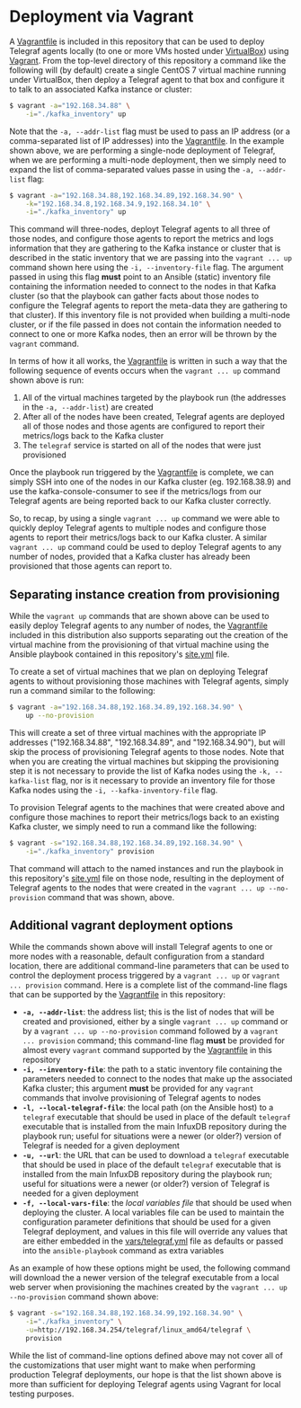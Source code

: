 # Deployment via Vagrant
A [Vagrantfile](../Vagrantfile) is included in this repository that can be used to deploy Telegraf agents locally (to one or more VMs hosted under [VirtualBox](https://www.virtualbox.org/)) using [Vagrant](https://www.vagrantup.com/). From the top-level directory of this repository a command like the following will (by default) create a single CentOS 7 virtual machine running under VirtualBox, then deploy a Telegraf agent to that box and configure it to talk to an associated Kafka instance or cluster:

```bash
$ vagrant -a="192.168.34.88" \
    -i="./kafka_inventory" up
```

Note that the `-a, --addr-list` flag must be used to pass an IP address (or a comma-separated list of IP addresses) into the [Vagrantfile](../Vagrantfile). In the example shown above, we are performing a single-node deployment of Telegraf, when we are performing a multi-node deployment, then we simply need to expand the list of comma-separated values passe in using the `-a, --addr-list` flag:

```bash
$ vagrant -a="192.168.34.88,192.168.34.89,192.168.34.90" \
    -k="192.168.34.8,192.168.34.9,192.168.34.10" \
    -i="./kafka_inventory" up
```

This command will three-nodes, deployt Telegraf agents to all three of those nodes, and configure those agents to report the metrics and logs information that they are gathering to the Kafka instance or cluster that is described in the static inventory that we are passing into the `vagrant ... up` command shown here using the `-i, --inventory-file` flag. The argument passed in using this flag **must** point to an Ansible (static) inventory file containing the information needed to connect to the nodes in that Kafka cluster (so that the playbook can gather facts about those nodes to configure the Telegraf agents to report the meta-data they are gathering to that cluster). If this inventory file is not provided when building a multi-node cluster, or if the file passed in does not contain the information needed to connect to one or more Kafka nodes, then an error will be thrown by the `vagrant` command.

In terms of how it all works, the [Vagrantfile](../Vagrantfile) is written in such a way that the following sequence of events occurs when the `vagrant ... up` command shown above is run:

1. All of the virtual machines targeted by the playbook run (the addresses in the `-a, --addr-list`) are created
1. After all of the nodes have been created, Telegraf agents are deployed all of those nodes and those agents are configured to report their metrics/logs back to the Kafka cluster
1. The `telegraf` service is started on all of the nodes that were just provisioned

Once the playbook run triggered by the [Vagrantfile](../Vagrantfile) is complete, we can simply SSH into one of the nodes in our Kafka cluster (eg. 192.168.38.9) and use the kafka-console-consumer to see if the metrics/logs from our Telegraf agents are being reported back to our Kafka cluster correctly.

So, to recap, by using a single `vagrant ... up` command we were able to quickly deploy Telegraf agents to multiple nodes and configure those agents to report their metrics/logs back to our Kafka cluster. A similar `vagrant ... up` command could be used to deploy Telegraf agents to any number of nodes, provided that a Kafka cluster has already been provisioned that those agents can report to.

## Separating instance creation from provisioning
While the `vagrant up` commands that are shown above can be used to easily deploy Telegraf agents to any number of nodes, the [Vagrantfile](../Vagrantfile) included in this distribution also supports separating out the creation of the virtual machine from the provisioning of that virtual machine using the Ansible playbook contained in this repository's [site.yml](../site.yml) file.

To create a set of virtual machines that we plan on deploying Telegraf agents to without provisioning those machines with Telegraf agents, simply run a command similar to the following:

```bash
$ vagrant -a="192.168.34.88,192.168.34.89,192.168.34.90" \
    up --no-provision
```

This will create a set of three virtual machines with the appropriate IP addresses ("192.168.34.88", "192.168.34.89", and "192.168.34.90"), but will skip the process of provisioning Telegraf agents to those nodes. Note that when you are creating the virtual machines but skipping the provisioning step it is not necessary to provide the list of Kafka nodes using the `-k, --kafka-list` flag, nor is it necessary to provide an inventory file for those Kafka nodes using the `-i, --kafka-inventory-file` flag.

To provision Telegraf agents to the machines that were created above and configure those machines to report their metrics/logs back to an existing Kafka cluster, we simply need to run a command like the following:

```bash
$ vagrant -s="192.168.34.88,192.168.34.89,192.168.34.90" \
    -i="./kafka_inventory" provision
```

That command will attach to the named instances and run the playbook in this repository's [site.yml](../site.yml) file on those node, resulting in the deployment of Telegraf agents to the nodes that were created in the `vagrant ... up --no-provision` command that was shown, above.

## Additional vagrant deployment options
While the commands shown above will install Telegraf agents to one or more nodes with a reasonable, default configuration from a standard location, there are additional command-line parameters that can be used to control the deployment process triggered by a `vagrant ... up` or `vagrant ... provision` command. Here is a complete list of the command-line flags that can be supported by the [Vagrantfile](../Vagrantfile) in this repository:

* **`-a, --addr-list`**: the address list; this is the list of nodes that will be created and provisioned, either by a single `vagrant ... up` command or by a `vagrant ... up --no-provision` command followed by a `vagrant ... provision` command; this command-line flag **must** be provided for almost every `vagrant` command supported by the [Vagrantfile](../Vagrantfile) in this repository
* **`-i, --inventory-file`**: the path to a static inventory file containing the parameters needed to connect to the nodes that make up the associated Kafka cluster; this argument **must** be provided for any `vagrant` commands that involve provisioning of Telegraf agents to nodes
* **`-l, --local-telegraf-file`**: the local path (on the Ansible host) to a `telegraf` executable that should be used in place of the default `telegraf` executable that is installed from the main InfuxDB repository during the playbook run; useful for situations were a newer (or older?) version of Telegraf is needed for a given deployment
* **`-u, --url`**: the URL that can be used to download a `telegraf` executable that should be used in place of the default `telegraf` executable that is installed from the main InfuxDB repository during the playbook run; useful for situations were a newer (or older?) version of Telegraf is needed for a given deployment
* **`-f, --local-vars-file`**: the *local variables file* that should be used when deploying the cluster. A local variables file can be used to maintain the configuration parameter definitions that should be used for a given Telegraf deployment, and values in this file will override any values that are either embedded in the [vars/telegraf.yml](../vars/telegraf.yml) file as defaults or passed into the `ansible-playbook` command as extra variables

As an example of how these options might be used, the following command will download the a newer version of the telegraf executable from a local web server when provisioning the machines created by the `vagrant ... up --no-provision` command shown above:

```bash
$ vagrant -s="192.168.34.88,192.168.34.99,192.168.34.90" \
    -i="./kafka_inventory" \
    -u=http://192.168.34.254/telegraf/linux_amd64/telegraf \
    provision
```

While the list of command-line options defined above may not cover all of the customizations that user might want to make when performing production Telegraf deployments, our hope is that the list shown above is more than sufficient for deploying Telegraf agents using Vagrant for local testing purposes.